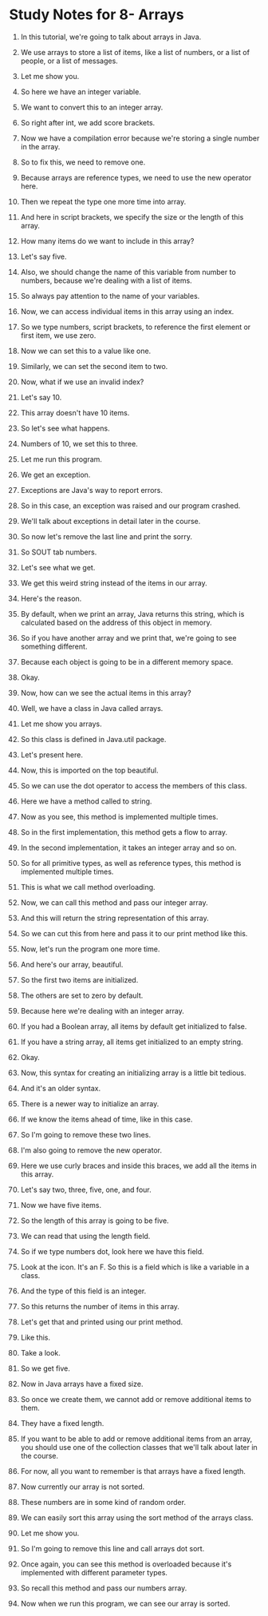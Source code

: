 # Study Notes for 8- Arrays

1. In this tutorial, we're going to talk about arrays in Java.

2. We use arrays to store a list of items, like a list of numbers, or a list of people, or a list of messages.

3. Let me show you.

4. So here we have an integer variable.

5. We want to convert this to an integer array.

6. So right after int, we add score brackets.

7. Now we have a compilation error because we're storing a single number in the array.

8. So to fix this, we need to remove one.

9. Because arrays are reference types, we need to use the new operator here.

10. Then we repeat the type one more time into array.

11. And here in script brackets, we specify the size or the length of this array.

12. How many items do we want to include in this array?

13. Let's say five.

14. Also, we should change the name of this variable from number to numbers, because we're dealing with a list of items.

15. So always pay attention to the name of your variables.

16. Now, we can access individual items in this array using an index.

17. So we type numbers, script brackets, to reference the first element or first item, we use zero.

18. Now we can set this to a value like one.

19. Similarly, we can set the second item to two.

20. Now, what if we use an invalid index?

21. Let's say 10.

22. This array doesn't have 10 items.

23. So let's see what happens.

24. Numbers of 10, we set this to three.

25. Let me run this program.

26. We get an exception.

27. Exceptions are Java's way to report errors.

28. So in this case, an exception was raised and our program crashed.

29. We'll talk about exceptions in detail later in the course.

30. So now let's remove the last line and print the sorry.

31. So SOUT tab numbers.

32. Let's see what we get.

33. We get this weird string instead of the items in our array.

34. Here's the reason.

35. By default, when we print an array, Java returns this string, which is calculated based on the address of this object in memory.

36. So if you have another array and we print that, we're going to see something different.

37. Because each object is going to be in a different memory space.

38. Okay.

39. Now, how can we see the actual items in this array?

40. Well, we have a class in Java called arrays.

41. Let me show you arrays.

42. So this class is defined in Java.util package.

43. Let's present here.

44. Now, this is imported on the top beautiful.

45. So we can use the dot operator to access the members of this class.

46. Here we have a method called to string.

47. Now as you see, this method is implemented multiple times.

48. So in the first implementation, this method gets a flow to array.

49. In the second implementation, it takes an integer array and so on.

50. So for all primitive types, as well as reference types, this method is implemented multiple times.

51. This is what we call method overloading.

52. Now, we can call this method and pass our integer array.

53. And this will return the string representation of this array.

54. So we can cut this from here and pass it to our print method like this.

55. Now, let's run the program one more time.

56. And here's our array, beautiful.

57. So the first two items are initialized.

58. The others are set to zero by default.

59. Because here we're dealing with an integer array.

60. If you had a Boolean array, all items by default get initialized to false.

61. If you have a string array, all items get initialized to an empty string.

62. Okay.

63. Now, this syntax for creating an initializing array is a little bit tedious.

64. And it's an older syntax.

65. There is a newer way to initialize an array.

66. If we know the items ahead of time, like in this case.

67. So I'm going to remove these two lines.

68. I'm also going to remove the new operator.

69. Here we use curly braces and inside this braces, we add all the items in this array.

70. Let's say two, three, five, one, and four.

71. Now we have five items.

72. So the length of this array is going to be five.

73. We can read that using the length field.

74. So if we type numbers dot, look here we have this field.

75. Look at the icon. It's an F. So this is a field which is like a variable in a class.

76. And the type of this field is an integer.

77. So this returns the number of items in this array.

78. Let's get that and printed using our print method.

79. Like this.

80. Take a look.

81. So we get five.

82. Now in Java arrays have a fixed size.

83. So once we create them, we cannot add or remove additional items to them.

84. They have a fixed length.

85. If you want to be able to add or remove additional items from an array, you should use one of the collection classes that we'll talk about later in the course.

86. For now, all you want to remember is that arrays have a fixed length.

87. Now currently our array is not sorted.

88. These numbers are in some kind of random order.

89. We can easily sort this array using the sort method of the arrays class.

90. Let me show you.

91. So I'm going to remove this line and call arrays dot sort.

92. Once again, you can see this method is overloaded because it's implemented with different parameter types.

93. So recall this method and pass our numbers array.

94. Now when we run this program, we can see our array is sorted.
